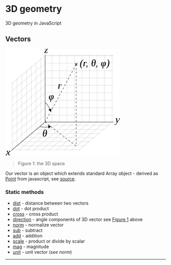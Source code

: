 # 3D geometry
 3D geometry in JavaScript

## Vectors
![3D coordinate space](img/360px-3D_Spherical_2.svg.png)
> Figure 1: the 3D space

Our vector is an object which extends standard Array object - derived as [Point](point/index.js?plain=1#L2) from javascript, see [source](vector/index.js?plain=1#L3).

### Static methods

- [dist](vector/index.js#L157) - distance between two vectors
- [dot](vector/index.js#L150) - dot product
- [cross](vector/index.js#L136) - cross product
- [direction](vector/index.js#L89) - angle components of 3D vector see [Figure 1](README.md#L4) above
- [norm](vector/index.js#L75) - normalize vector
- [sub](vector/index.js#L58) - subtract
- [add](vector/index.js#L41) - addition
- [scale](vector/index.js#L30) - product or divide by scalar
- [mag](vector/index.js#L19) - magnitude
- [unit](vector/index.js#L8) - unit vector (*see norm*)

--------------------------------------------------------------------
